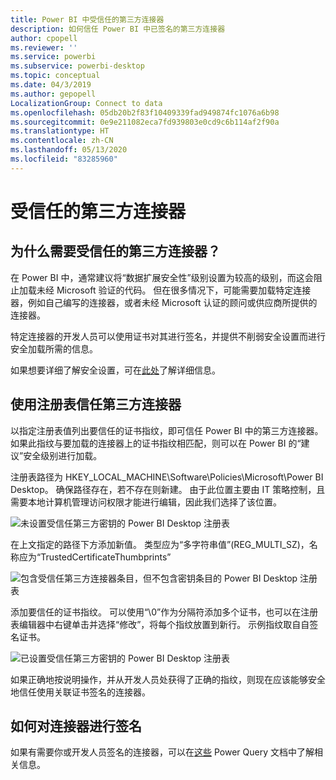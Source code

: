 ```yaml
---
title: Power BI 中受信任的第三方连接器
description: 如何信任 Power BI 中已签名的第三方连接器
author: cpopell
ms.reviewer: ''
ms.service: powerbi
ms.subservice: powerbi-desktop
ms.topic: conceptual
ms.date: 04/3/2019
ms.author: gepopell
LocalizationGroup: Connect to data
ms.openlocfilehash: 05db20b2f83f10409339fad949874fc1076a6b98
ms.sourcegitcommit: 0e9e211082eca7fd939803e0cd9c6b114af2f90a
ms.translationtype: HT
ms.contentlocale: zh-CN
ms.lasthandoff: 05/13/2020
ms.locfileid: "83285960"
---
```

# <a name="trusted-third-party-connectors"></a>受信任的第三方连接器

## <a name="why-do-you-need-trusted-third-party-connectors"></a>为什么需要受信任的第三方连接器？

在 Power BI 中，通常建议将“数据扩展安全性”级别设置为较高的级别，而这会阻止加载未经 Microsoft 验证的代码。 但在很多情况下，可能需要加载特定连接器，例如自己编写的连接器，或者未经 Microsoft 认证的顾问或供应商所提供的连接器。

特定连接器的开发人员可以使用证书对其进行签名，并提供不削弱安全设置而进行安全加载所需的信息。

如果想要详细了解安全设置，可在[此处](https://docs.microsoft.com/power-bi/desktop-connector-extensibility)了解详细信息。

## <a name="using-the-registry-to-trust-third-party-connectors"></a>使用注册表信任第三方连接器

以指定注册表值列出要信任的证书指纹，即可信任 Power BI 中的第三方连接器。 如果此指纹与要加载的连接器上的证书指纹相匹配，则可以在 Power BI 的“建议”安全级别进行加载。 

注册表路径为 HKEY_LOCAL_MACHINE\Software\Policies\Microsoft\Power BI Desktop。 确保路径存在，若不存在则新建。 由于此位置主要由 IT 策略控制，且需要本地计算机管理访问权限才能进行编辑，因此我们选择了该位置。 

![未设置受信任第三方密钥的 Power BI Desktop 注册表](media/desktop-trusted-third-party-connectors/desktoptrustedthird1.png)

在上文指定的路径下方添加新值。 类型应为“多字符串值”(REG_MULTI_SZ)，名称应为“TrustedCertificateThumbprints” 

![包含受信任第三方连接器条目，但不包含密钥条目的 Power BI Desktop 注册表](media/desktop-trusted-third-party-connectors/desktoptrustedthird2.png)

添加要信任的证书指纹。 可以使用“\0”作为分隔符添加多个证书，也可以在注册表编辑器中右键单击并选择“修改”，将每个指纹放置到新行。 示例指纹取自自签名证书。 

 ![已设置受信任第三方密钥的 Power BI Desktop 注册表](media/desktop-trusted-third-party-connectors/desktoptrustedthird3.png)

如果正确地按说明操作，并从开发人员处获得了正确的指纹，则现在应该能够安全地信任使用关联证书签名的连接器。

## <a name="how-to-sign-connectors"></a>如何对连接器进行签名

如果有需要你或开发人员签名的连接器，可以在[这些](https://docs.microsoft.com/power-query/handlingconnectorsigning) Power Query 文档中了解相关信息。
